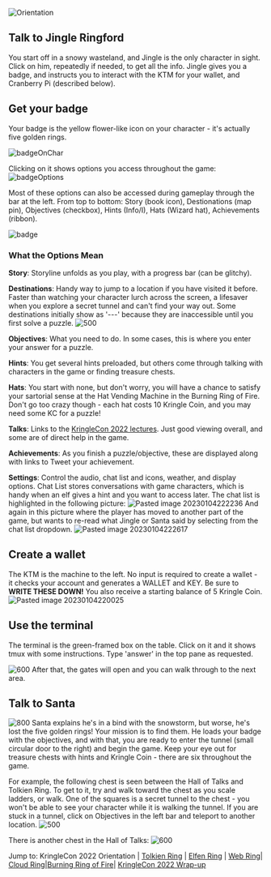 
![Orientation](images/Orientation.jpg)
## Talk to Jingle Ringford
You start off in a snowy wasteland, and Jingle is the only character in sight. Click on him, repeatedly if needed, to get all the info.  Jingle gives you a badge, and instructs you to interact with the KTM for your wallet, and Cranberry Pi (described below).

## Get your badge
Your badge is the yellow flower-like icon on your character - it's actually five golden rings.  

![badgeOnChar](images/badgeOnChar.jpg)

Clicking on it shows options you access throughout the game: 
![badgeOptions](images/badgeOptions.jpg)

	
Most of these options can also be accessed during gameplay through the bar at the left. From top to bottom: Story (book icon), Destionations (map pin), Objectives (checkbox), Hints (Info/I), Hats (Wizard hat), Achievements (ribbon).

![badge](images/badge.jpg)

### What the Options Mean
**Story**:  Storyline unfolds as you play, with a progress bar (can be glitchy).  

**Destinations**: Handy way to jump to a location if you have visited it before. Faster than watching your character lurch across the screen, a lifesaver when you explore a secret tunnel and can't find your way out. Some destinations initially show as '---' because they are inaccessible until you first solve a puzzle.
![500](images/Pasted%20image%2020230104214039.png)

**Objectives**: What you need to do. In some cases, this is where you enter your answer for a puzzle.
  
**Hints**: You get several hints preloaded, but others come through talking with characters in the game or finding treasure chests.   

**Hats**: You start with none, but don't worry, you will have a chance to satisfy your sartorial sense at the Hat Vending Machine in the Burning Ring of Fire. Don't go too crazy though - each hat costs 10 Kringle Coin, and you may need some KC for a puzzle!  

**Talks**: Links to the [KringleCon 2022 lectures](https://www.sans.org/mlp/holiday-hack-challenge/). Just good viewing overall, and some are of direct help in the game.  

**Achievements**: As you finish a puzzle/objective, these are displayed along with links to Tweet your achievement.  

**Settings**: Control the audio, chat list and icons, weather, and display options. Chat List stores conversations with game characters, which is handy when an elf gives a hint and you want to access later.  The chat list is highlighted in the following picture:
![Pasted image 20230104222236](images/Pasted%20image%2020230104222236.png)
And again in this picture where the player has moved to another part of the game, but wants to re-read what Jingle or Santa said by selecting from the chat list dropdown.
![Pasted image 20230104222617](images/Pasted%20image%2020230104222617.png)
## Create a wallet

The KTM is the machine to the left. No input is required to create a wallet - it checks your account and generates a WALLET and KEY. Be sure to **WRITE THESE DOWN!**  You also receive a starting balance of 5 Kringle Coin.
![Pasted image 20230104220025](Pasted%20image%2020230104220025.png)
## Use the terminal

The terminal is the green-framed box on the table. Click on it and it shows tmux with some instructions. Type 'answer' in the top pane as requested.

![600](images/Pasted%20image%2020230104220356.png)
After that, the gates will open and you can walk through to the next area. 

## Talk to Santa
![800](images/Pasted%20image%2020230104221044.png)
Santa explains he's in a bind with the snowstorm, but worse, he's lost the five golden rings! Your mission is to find them. He loads your badge with the objectives, and with that, you are ready to enter the tunnel (small circular door to the right) and begin the game. Keep your eye out for treasure chests with hints and Kringle Coin - there are six throughout the game. 

For example, the following chest is seen between the Hall of Talks and Tolkien Ring. To get to it, try and walk toward the chest as you scale ladders, or walk. One of the squares is a secret tunnel to the chest - you won't be able to see your character while it is walking the tunnel. If you are stuck in a tunnel, click on Objectives in the left bar and teleport to another location. 
![500](images/Pasted%20image%2020230104224030.png)

There is another chest in the Hall of Talks:
![600](images/Pasted%20image%2020230104224421.png)


Jump to: KringleCon 2022 Orientation | [Tolkien Ring](Tolkien%20Ring.md) | [Elfen Ring](Elfen%20Ring.md) | [Web Ring](Web%20Ring.md)| [Cloud Ring](Cloud%20Ring.md)|[Burning Ring of Fire](Burning%20Ring%20of%20Fire.md)| [KringleCon 2022 Wrap-up](KringleCon%202022%20Wrap-up.md)
